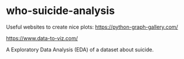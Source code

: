 # who-suicide-analysis

Useful websites to create nice plots:
https://python-graph-gallery.com/

https://www.data-to-viz.com/

A Exploratory Data Analysis (EDA) of a dataset about suicide.
